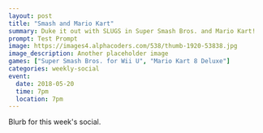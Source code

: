 ```yaml
---
layout: post
title: "Smash and Mario Kart"
summary: Duke it out with SLUGS in Super Smash Bros. and Mario Kart!
prompt: Test Prompt
image: https://images4.alphacoders.com/538/thumb-1920-53838.jpg
image_description: Another placeholder image
games: ["Super Smash Bros. for Wii U", "Mario Kart 8 Deluxe"]
categories: weekly-social
event:
  date: 2018-05-20
  time: 7pm
  location: 7pm
---
```


Blurb for this week's social.

